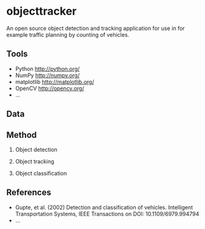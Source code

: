 objecttracker
=============

An open source object detection and tracking application for use in for example
traffic planning by counting of vehicles.

Tools
-----

- Python http://python.org/
- NumPy http://numpy.org/
- matplotlib http://matplotlib.org/
- OpenCV http://opencv.org/
- ...

Data
----

Method
------

1. Object detection

2. Object tracking

3. Object classification

References
----------

- Gupte, et al. (2002) Detection and classification of vehicles. Intelligent Transportation Systems, IEEE Transactions on DOI: 10.1109/6979.994794
- ...
